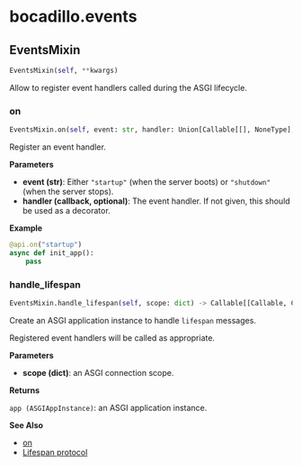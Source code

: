 # bocadillo.events

## EventsMixin
```python
EventsMixin(self, **kwargs)
```
Allow to register event handlers called during the ASGI lifecycle.
### on
```python
EventsMixin.on(self, event: str, handler: Union[Callable[[], NoneType], NoneType] = None)
```
Register an event handler.

__Parameters__

- __event (str)__:
    Either `"startup"` (when the server boots) or `"shutdown"`
    (when the server stops).
- __handler (callback, optional)__:
    The event handler. If not given, this should be used as a
    decorator.

__Example__


```python
@api.on("startup")
async def init_app():
    pass
```

### handle_lifespan
```python
EventsMixin.handle_lifespan(self, scope: dict) -> Callable[[Callable, Callable], Coroutine]
```
Create an ASGI application instance to handle `lifespan` messages.

Registered event handlers will be called as appropriate.

__Parameters__

- __scope (dict)__: an ASGI connection scope.

__Returns__

`app (ASGIAppInstance)`: an ASGI application instance.

__See Also__

- [on](#on)
- [Lifespan protocol](https://asgi.readthedocs.io/en/latest/specs/lifespan.html)

